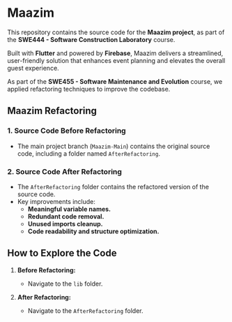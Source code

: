 # Maazim 

This repository contains the source code for the **Maazim project**, as part of the **SWE444 - Software Construction Laboratory** course.

Built with **Flutter** and powered by **Firebase**, Maazim delivers a streamlined, user-friendly solution that enhances event planning and elevates the overall guest experience.

As part of the **SWE455 - Software Maintenance and Evolution** course, we applied refactoring techniques to improve the codebase.

## Maazim Refactoring 

### 1. Source Code Before Refactoring
- The main project branch (`Maazim-Main`) contains the original source code, including a folder named `AfterRefactoring`.

### 2. Source Code After Refactoring
- The `AfterRefactoring` folder contains the refactored version of the source code.
- Key improvements include:
  - **Meaningful variable names.**
  - **Redundant code removal.**
  - **Unused imports cleanup.** 
  - **Code readability and structure optimization.**

## How to Explore the Code

1. **Before Refactoring:**
   - Navigate to the `lib` folder.

2. **After Refactoring:**
   - Navigate to the `AfterRefactoring` folder.
